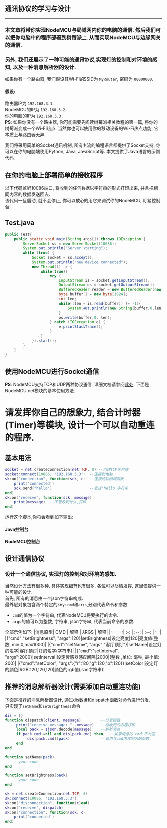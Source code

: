 ## 通讯协议的学习与设计
******************

### 本文章将带你实现NodeMCU与局域网内你的电脑的通信. 然后我们可以把你电脑中的程序部署到树莓派上, 从而实现NodeMCU与边缘网关的通信. 
### 另外, 我们还展示了一种可能的通讯协议,实现灯的控制和对环境的感知, 以及一种消息解析器的设计.
如果你有一个路由器, 我们假设其Wi-Fi的SSID为 `MyRouter`, 密码为 `00000000`. 
#### 假设:
路由器IP为 `192.168.3.1`.  
NodeMCU的IP为 `192.168.3.2`.  
你的电脑的IP为 `192.168.3.3` .  
**PS**: 如果你没有一个路由器, 你可能需要先阅读树莓派相关教程的第一篇, 将你的树莓派变成一个Wi-Fi热点. 当然你也可以使用你的移动设备的Wi-Fi热点功能, 它本质上与路由器无异.
  
我们将采用简单的Socket通讯机制, 所有主流的编程语言都提供了Socket支持, 你可以在你的电脑端使用Python, Java, JavaScript等. 本文提供了Java语言的示例代码.
## 在你的电脑上部署简单的接收程序
以下代码监听10086端口, 将收到的任何数据以字符串的形式打印出来, 并且把相同内容的数据发送回去.  
该代码一旦启动, 就不会停止, 你可以放心的用它来调试你的NodeMCU, 盯紧控制台!
## Test.java
```Java
public Test{
    public static void main(String args[]) throws IOException {
        ServerSocket ss = new ServerSocket(10086);
        System.out.println("Server starting");
        while (true) {
            Socket socket = ss.accept();
            System.out.println("new device connected");
            new Thread(() -> {
                while(true){
                    try {
                        InputStream is = socket.getInputStream();
                        OutputStream os = socket.getOutputStream();
                        BufferedReader reader = new BufferedReader(new InputStreamReader(is));
                        byte buffer[] = new byte[1024];
                        int len;
                        while((len = is.read(buffer)) != -1){
                            System.out.println(new String(buffer,0,len));
                        }
                        os.write(buffer,0, len);
                    } catch (IOException e) {
                        e.printStackTrace();
                    }
                }
            }).start();
        }
    }
}
```
## 使用NodeMCU进行Socket通信

**PS**: NodeMCU支持TCP和UDP两种协议通信, 详细文档请参阅[此处](http://nodemcu.readthedocs.io/en/dev/en/modules/net/).
下面是NodeMCU net模块的基本使用方法.
# 请发挥你自己的想象力, 结合计时器(Timer)等模块, 设计一个可以自动重连的程序.
## 基本用法
```Lua
socket = net.createConnection(net.TCP, 0) --创建TCP客户端
socket:connect(10086, '192.168.3.3')  --连接到电脑
sk:on("connection", function(sck, c)  --连接成功回调函数
    print('connected')              
    sck.send("hello")                 --发送'hello'字符串
end)
sk:on("receive", function(sck, message) 
    print(message)  --不管收到什么,打印
end)
```
运行这个脚本,你将会看到如下输出:
#### Java控制台

#### NodeMCU控制台

## 设计通信协议
### 设计一个通信协议, 实现灯的控制和对环境的感知.
当然设计方法有很多种, 具体实现细节也有很多, 各位可以尽情发挥, 这里仅提供一种可能的设计.  
首先, 所有的消息由一个json字符串构成.  
最外层对象包含两个特定的key: `cmd`和`args`,分别代表命令和参数.  
+ `cmd`的值为一个字符串, 代表NodeMCU将要执行的命令.  
+ `args`的值可以为整数, 字符串, json字符串, 代表当前命令的参数.  

全部示例如下:
|消息原型| CMD | 解释 | ARGS | 解释|
|:-----:| :-: | :--: | :--: | :-:|
|{"cmd":"setBrightness", "args":120}|setBrightness|设定亮度|120|亮度值(整数, min:0,max1000)|
|{"cmd":"setName", "args":"客厅顶灯"}|setName|设定灯的名字|客厅顶灯|灯的名字(字符串)|
|{"cmd":"setInterval", "args":2000}|setInterval|设定传感器感应间隔|2000|(整数 ,单位: 毫秒, 最小值: 200)|
|{"cmd":"setColor", "args":{"r":120,"g":120,"b":120}}|setColor|设定灯的颜色|RGB:120,120,120|颜色的rgb值(json字符串)|
## 推荐的消息解析器设计(需要添加自动重连功能)
下面是推荐的消息解析器设计, 通过dis数组和dispatch函数对命令进行分发.  
只实现了`setName`和`setBrightness`命令
```Lua
dis = {}
function dispatch(client, message)         --分发函数
     print("receive message: "..message)   --将收到的内容打印
     local pack = sjson.decode(message)    --解析消息
     if pack.cmd~=nil and dis[pack.cmd] then   --如果消息的'cmd'不为空
          dis[pack.cmd](pack)              --调用与cmd内容同名的函数
     end
end

function setName(pack)
   -- your code
end

function setBrightness(pack)
   -- your code
end

sk = net.createConnection(net.TCP, 0)
sk:connect(10086, '192.168.3.3')
sk:on("disconnection", function(c)end)
sk:on("receive", dispatch)
sk:on("connection", function(sck, c)
    print('connected')
end)
```